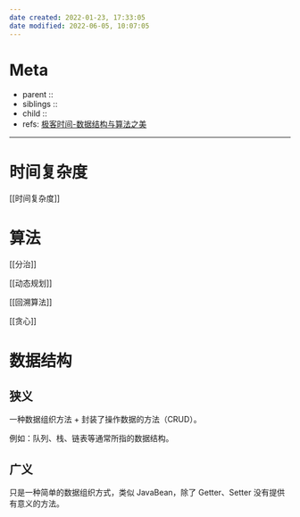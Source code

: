 ```yaml
---
date created: 2022-01-23, 17:33:05
date modified: 2022-06-05, 10:07:05
---
```


# Meta

- parent ::
- siblings ::
- child ::
- refs: [极客时间-数据结构与算法之美](https://time.geekbang.org/column/article/40036?cid=100017301)

---

# 时间复杂度

[[时间复杂度]]

# 算法

[[分治]]

[[动态规划]]

[[回溯算法]]

[[贪心]]

# 数据结构

## 狭义

一种数据组织方法 + 封装了操作数据的方法（CRUD）。

例如：队列、栈、链表等通常所指的数据结构。

## 广义

只是一种简单的数据组织方式，类似 JavaBean，除了 Getter、Setter 没有提供有意义的方法。
